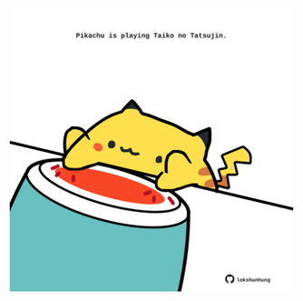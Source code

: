<!-- built at 12/09/2023, 08:00:44 UTC -->
<p align="center">
  <img width="500" height="500" src="./ReadmeImage.svg">
</p>
